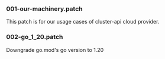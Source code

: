 ### 001-our-machinery.patch
This patch is for our usage cases of cluster-api cloud provider.

### 002-go_1_20.patch
Downgrade go.mod's go version to 1.20
